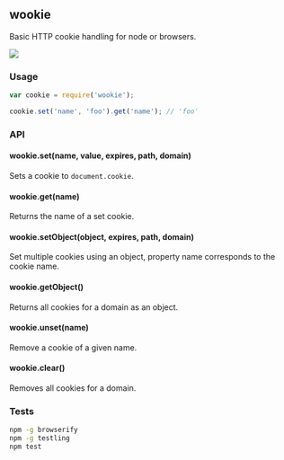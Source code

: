 ## wookie

Basic HTTP cookie handling for node or browsers.

![](http://cl.ly/VhaO/cookie.png)

### Usage

```js
var cookie = require('wookie');

cookie.set('name', 'foo').get('name'); // 'foo'
```

### API

#### wookie.set(name, value, expires, path, domain)

Sets a cookie to `document.cookie`.


#### wookie.get(name)

Returns the name of a set cookie.

#### wookie.setObject(object, expires, path, domain)

Set multiple cookies using an object, property name corresponds to the
cookie name.

#### wookie.getObject()

Returns all cookies for a domain as an object.

#### wookie.unset(name)

Remove a cookie of a given name.

#### wookie.clear()

Removes all cookies for a domain.


### Tests

``` sh
npm -g browserify
npm -g testling
npm test
```
